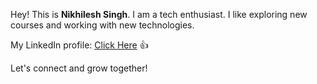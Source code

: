 Hey! This is **Nikhilesh Singh**. I am a tech enthusiast. I like exploring new courses and working with new technologies.

My LinkedIn profile: [Click Here](https://www.linkedin.com/in/nikhilesh-singh-536048203/)    :+1:

Let's connect and grow together!


